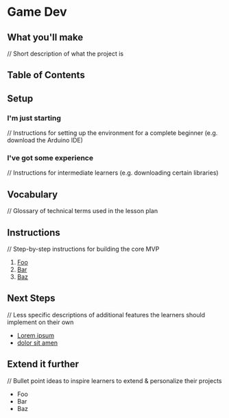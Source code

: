 # Game Dev

## What you'll make
  // Short description of what the project is

## Table of Contents

## Setup

### I'm just starting
  // Instructions for setting up the environment for a complete beginner (e.g. download the Arduino IDE)

### I've got some experience
  // Instructions for intermediate learners (e.g. downloading certain libraries)

## Vocabulary
  // Glossary of technical terms used in the lesson plan

## Instructions
  // Step-by-step instructions for building the core MVP

1. <a href="part1.md">Foo</a>
2. <a href="part2.md">Bar</a>
3. <a href="part3.md">Baz</a>

## Next Steps
  // Less specific descriptions of additional features the learners should implement on their own

- <a href="abc.md">Lorem ipsum</a>
- <a href="xyz.md">dolor sit amen</a>

## Extend it further
  // Bullet point ideas to inspire learners to extend & personalize their projects

- Foo
- Bar
- Baz

